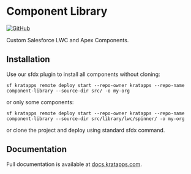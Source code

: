 # Component Library

[![GitHub](https://img.shields.io/badge/GitHub-Public-black?logo=github)](https://github.com/kratapps/component-library)

Custom Salesforce LWC and Apex Components.

## Installation

Use our sfdx plugin to install all components without cloning:

```text
sf kratapps remote deploy start --repo-owner kratapps --repo-name component-library --source-dir src/ -o my-org
```

or only some components:

```text
sf kratapps remote deploy start --repo-owner kratapps --repo-name component-library --source-dir src/library/lwc/spinner/ -o my-org
```

or clone the project and deploy using standard sfdx command.

## Documentation

Full documentation is available at
[docs.kratapps.com](https://docs.kratapps.com/component-library/overview/components/).
